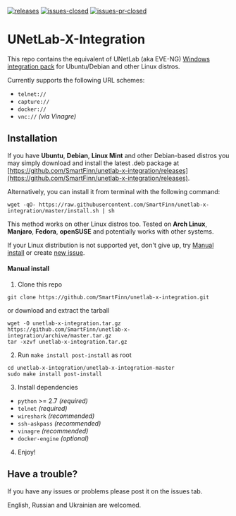 [![releases](https://img.shields.io/github/release/smartfinn/unetlab-x-integration.svg)](https://github.com/SmartFinn/unetlab-x-integration/releases)
[![issues-closed](https://img.shields.io/github/issues-closed/smartfinn/unetlab-x-integration.svg)](https://github.com/SmartFinn/unetlab-x-integration/issues?q=is%3Aissue+is%3Aclosed)
[![issues-pr-closed](https://img.shields.io/github/issues-pr-closed/smartfinn/unetlab-x-integration.svg)](https://github.com/SmartFinn/unetlab-x-integration/pulls?q=is%3Apr+is%3Aclosed)

# UNetLab-X-Integration

This repo contains the equivalent of UNetLab (aka EVE-NG) [Windows integration pack](http://www.unetlab.com/download/UNetLab-Win-Client-Pack.exe) for Ubuntu/Debian and other Linux distros.

Currently supports the following URL schemes:

* `telnet://`
* `capture://`
* `docker://`
* `vnc://` _(via Vinagre)_

## Installation

If you have **Ubuntu**, **Debian**, **Linux Mint** and other Debian-based distros you may simply download and install the latest .deb package at [https://github.com/SmartFinn/unetlab-x-integration/releases](https://github.com/SmartFinn/unetlab-x-integration/releases).

Alternatively, you can install it from terminal with the following command:

```
wget -qO- https://raw.githubusercontent.com/SmartFinn/unetlab-x-integration/master/install.sh | sh
```

This method works on other Linux distros too. Tested on **Arch Linux**, **Manjaro**, **Fedora**, **openSUSE** and potentially works with other systems.

If your Linux distribution is not supported yet, don't give up, try [Manual install](#manual-install) or create [new issue](https://github.com/SmartFinn/unetlab-x-integration/issues).

#### Manual install

1. Clone this repo

  ```
  git clone https://github.com/SmartFinn/unetlab-x-integration.git
  ```
  or download and extract the tarball
  ```
  wget -O unetlab-x-integration.tar.gz https://github.com/SmartFinn/unetlab-x-integration/archive/master.tar.gz
  tar -xzvf unetlab-x-integration.tar.gz
  ```

2. Run `make install post-install` as root

  ```
  cd unetlab-x-integration/unetlab-x-integration-master
  sudo make install post-install
  ```

3. Install dependencies

  * `python` >= 2.7 _(required)_
  * `telnet` _(required)_
  * `wireshark` _(recommended)_
  * `ssh-askpass` _(recommended)_
  * `vinagre` _(recommended)_
  * `docker-engine` _(optional)_

4. Enjoy!

## Have a trouble?

If you have any issues or problems please post it on the issues tab.

English, Russian and Ukrainian are welcomed.

